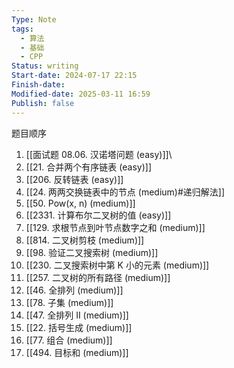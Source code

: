 ```yaml
---
Type: Note
tags:
  - 算法
  - 基础
  - CPP
Status: writing
Start-date: 2024-07-17 22:15
Finish-date: 
Modified-date: 2025-03-11 16:59
Publish: false
---
```

题目顺序
1. [[面试题 08.06. 汉诺塔问题 (easy)]]\
2. [[21. 合并两个有序链表 (easy)]]
3. [[206. 反转链表 (easy)]]
4. [[24. 两两交换链表中的节点 (medium)#递归解法]]
5. [[50. Pow(x, n)   (medium)]]
6. [[2331. 计算布尔二叉树的值 (easy)]]
7. [[129. 求根节点到叶节点数字之和 (medium)]]
8. [[814. 二叉树剪枝 (medium)]]
9. [[98. 验证二叉搜索树 (medium)]]
10. [[230. 二叉搜索树中第 K 小的元素 (medium)]]
11. [[257. 二叉树的所有路径 (medium)]]
12. [[46. 全排列 (medium)]]
13. [[78. 子集 (medium)]]
14. [[47. 全排列 II (medium)]]
15. [[22. 括号生成 (medium)]]
16. [[77. 组合 (medium)]]
17. [[494. 目标和 (medium)]]



